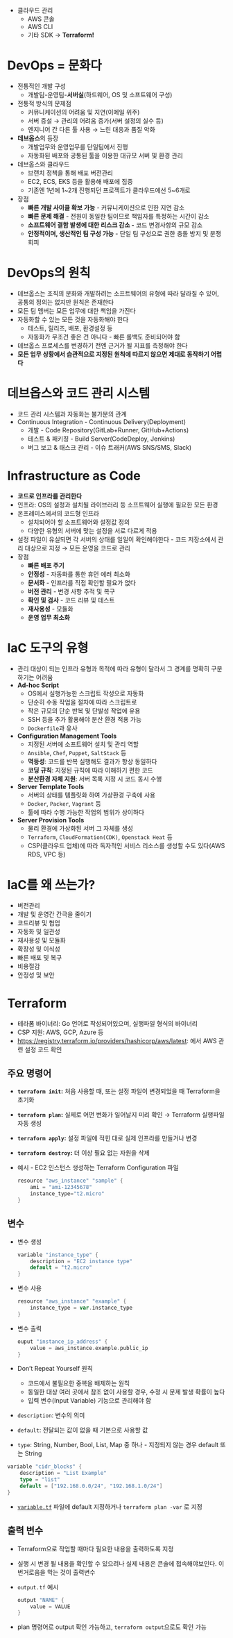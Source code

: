 - 클라우드 관리
    - AWS 콘솔
    - AWS CLI
    - 기타 SDK → **Terraform!**

# DevOps = 문화다

- 전통적인 개발 구성
    - 개발팀-운영팀-**서버실**(하드웨어, OS 및 소프트웨어 구성)
- 전통적 방식의 문제점
    - 커뮤니케이션의 어려움 및 지연(이메일 위주)
    - 서버 증설 → 관리의 어려움 증가(서버 설정의 실수 등)
    - 엔지니어 간 다른 툴 사용 → 느린 대응과 품질 악화
- **데브옵스**의 등장
    - 개발업무와 운영업무를 단일팀에서 진행
    - 자동화된 배포와 공통된 툴을 이용한 대규모 서버 및 환경 관리
- 데브옵스와 클라우드
    - 브랜치 정책을 통해 배포 버전관리
    - EC2, ECS, EKS 등을 활용해 배포에 집중
    - 기존엔 1년에 1~2개 진행되던 프로젝트가 클라우드에선 5~6개로
- 장점
    - **빠른 개발 사이클 확보 가능** - 커뮤니케이션으로 인한 지연 감소
    - **빠른 문제 해결** - 전원이 동일한 팀이므로 책임자를 특정하는 시간이 감소
    - **소프트웨어 결함 발생에 대한 리스크 감소 -** 코드 변경사항의 규모 감소
    - **안정적이며, 생산적인 팀 구성 가능** - 단일 팀 구성으로 권한 충돌 방지 및 분쟁 회피

# DevOps의 원칙

- 데브옵스는 조직의 문화와 개발하려는 소프트웨어의 유형에 따라 달라질 수 있어, 공통의 정의는 없지만 원칙은 존재한다
- 모든 팀 멤버는 모든 업무에 대한 책임을 가진다
- 자동화할 수 있는 모든 것을 자동화해야 한다
    - 테스트, 릴리즈, 배포, 환경설정 등
    - 자동화가 무조건 좋은 건 아니다 - 빠른 롤백도 준비되어야 함
- 데브옵스 프로세스를 변경하기 전엔 근거가 될 지표를 측정해야 한다
- **모든 업무 상황에서 습관적으로 지정된 원칙에 따르지 않으면 제대로 동작하기 어렵다**

# 데브옵스와 코드 관리 시스템

- 코드 관리 시스템과 자동화는 불가분의 관계
- Continuous Integration - Continuous Delivery(Deployment)
    - 개발 - Code Repository(GitLab+Runner, GitHub+Actions)
    - 테스트 & 패키징 - Build Server(CodeDeploy, Jenkins)
    - 버그 보고 & 태스크 관리 - 이슈 트래커(AWS SNS/SMS, Slack)

# Infrastructure as Code

- **코드로 인프라를 관리한다**
- 인프라: OS의 설정과 설치될 라이브러리 등 소프트웨어 실행에 필요한 모든 환경
- 온프레미스에서의 코드형 인프라
    - 설치되어야 할 소프트웨어와 설정값 정의
    - 다양한 유형의 서버에 맞는 설정을 서로 다르게 적용
- 설정 파일이 유실되면 각 서버의 상태를 일일이 확인해야한다 - 코드 저장소에서 관리 대상으로 지정 → 모든 운영을 코드로 관리
- 장점
    - **빠른 배포 주기**
    - **안정성** - 자동화를 통한 휴먼 에러 최소화
    - **문서화** - 인프라를 직접 확인할 필요가 없다
    - **버전 관리** - 변경 사항 추적 및 복구
    - **확인 및 검사** - 코드 리뷰 및 테스트
    - **재사용성** - 모듈화
    - **운영 업무 최소화**

# IaC 도구의 유형

- 관리 대상이 되는 인프라 유형과 목적에 따라 유형이 달라서 그 경계를 명확히 구분하기는 어려움
- **Ad-hoc Script**
    - OS에서 실행가능한 스크립트 작성으로 자동화
    - 단순히 수동 작업을 절차에 따라 스크립트로
    - 작은 규모의 단순 반복 및 단발성 작업에 유용
    - SSH 등을 추가 활용해야 분산 환경 적용 가능
    - `Dockerfile`과 유사
- **Configuration Management Tools**
    - 지정된 서버에 소프트웨어 설치 및 관리 역할
    - `Ansible`, `Chef`, `Puppet`, `SaltStack` 등
    - **멱등성**: 코드를 반복 실행해도 결과가 항상 동일하다
    - **코딩 규칙**: 지정된 규칙에 따라 이해하기 편한 코드
    - **분산환경 자체 지원**: 서버 목록 지정 시 코드 동시 수행
- **Server Template Tools**
    - 서버의 상태를 템플릿화 하여 가상환경 구축에 사용
    - `Docker`, `Packer`, `Vagrant` 등
    - 툴에 따라 수행 가능한 작업의 범위가 상이하다
- **Server Provision Tools**
    - 물리 환경에 가상화된 서버 그 자체를 생성
    - `Terraform`, `CloudFormation(CDK)`, `Openstack Heat` 등
    - CSP(클라우드 업체)에 따라 독자적인 서비스 리소스를 생성할 수도 있다(AWS RDS, VPC 등)

# IaC를 왜 쓰는가?

- 버전관리
- 개발 및 운영간 간극을 줄이기
- 코드리뷰 및 협업
- 자동화 및 일관성
- 재사용성 및 모듈화
- 확장성 및 이식성
- 빠른 배포 및 복구
- 비용절감
- 안정성 및 보안

# Terraform

- 테라폼 바이너리: Go 언어로 작성되어있으며, 실행파일 형식의 바이너리
- CSP 지원: AWS, GCP, Azure 등
- https://registry.terraform.io/providers/hashicorp/aws/latest: 에서 AWS 관련 설정 코드 확인

## 주요 명령어

- **`terraform init`:** 처음 사용할 때, 또는 설정 파일이 변경되었을 때 Terraform을 초기화
- **`terraform plan`:** 실제로 어떤 변화가 일어날지 미리 확인 → Terraform 실행파일 자동 생성
- **`terraform apply`:** 설정 파일에 적힌 대로 실제 인프라를 만들거나 변경
- **`terraform destroy`:** 더 이상 필요 없는 자원을 삭제
- 예시 - EC2 인스턴스 생성하는 Terraform Configuration 파일
    
    ```go
    resource "aws_instance" "sample" {
    	ami = "ami-12345678"
    	instance_type="t2.micro"
    }
    ```
    

## 변수

- 변수 생성
    
    ```go
    variable "instance_type" {
    	description = "EC2 instance type"
    	default = "t2.micro"
    }
    ```
    
- 변수 사용
    
    ```go
    resource "aws_instance" "example" {
    	instance_type = var.instance_type
    }
    ```
    
- 변수 출력
    
    ```go
    ouput "instance_ip_address" {
    	value = aws_instance.example.public_ip
    }
    ```
    
- Don’t Repeat Yourself 원칙
    - 코드에서 불필요한 중복을 배제하는 원칙
    - 동일한 대상 여러 곳에서 참조 없이 사용할 경우, 수정 시 문제 발생 확률이 높다
    - 입력 변수(Input Variable) 기능으로 관리해야 함
- `description`: 변수의 의미
- `default`: 전달되는 값이 없을 때 기본으로 사용할 값
- `type`: String, Number, Bool, List, Map 중 하나 - 지정되지 않는 경우 default 또는 String

```go
variable "cidr_blocks" {
	description = "List Example"
	type = "list"
	default = ["192.168.0.0/24", "192.168.1.0/24"]
}
```

- [`variable.tf`](http://variable.tf) 파일에 default 지정하거나 `terraform plan -var` 로 지정

## 출력 변수

- Terraform으로 작업할 때마다 필요한 내용을 출력하도록 지정
- 실행 시 변경 될 내용을 확인할 수 있으려나 실제 내용은 콘솔에 접속해야보인다. 이 번거로움을 막는 것이 출력변수
- `output.tf` 예시
    
    ```go
    output "NAME" {
    	value = VALUE
    }
    ```
    
- plan 명령어로 output 확인 가능하고, `terraform output`으로도 확인 가능